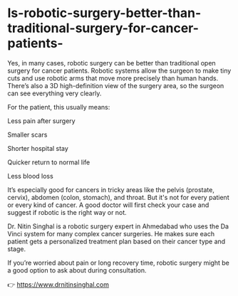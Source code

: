 # Is-robotic-surgery-better-than-traditional-surgery-for-cancer-patients-

Yes, in many cases, robotic surgery can be better than traditional open surgery for cancer patients. Robotic systems allow the surgeon to make tiny cuts and use robotic arms that move more precisely than human hands. There’s also a 3D high-definition view of the surgery area, so the surgeon can see everything very clearly.

For the patient, this usually means:

Less pain after surgery

Smaller scars

Shorter hospital stay

Quicker return to normal life

Less blood loss

It’s especially good for cancers in tricky areas like the pelvis (prostate, cervix), abdomen (colon, stomach), and throat. But it's not for every patient or every kind of cancer. A good doctor will first check your case and suggest if robotic is the right way or not.

Dr. Nitin Singhal is a robotic surgery expert in Ahmedabad who uses the Da Vinci system for many complex cancer surgeries. He makes sure each patient gets a personalized treatment plan based on their cancer type and stage.

If you’re worried about pain or long recovery time, robotic surgery might be a good option to ask about during consultation.

👉 https://www.drnitinsinghal.com
